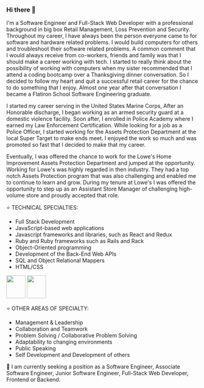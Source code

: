 ### Hi there 👋

<!--
**ethan-rodriguez/ethan-rodriguez** is a ✨ _special_ ✨ repository because its `README.md` (this file) appears on your GitHub profile.

Here are some ideas to get you started:

- 🔭 I’m currently working on ...
- 🌱 I’m currently learning ...
- 👯 I’m looking to collaborate on ...
- 🤔 I’m looking for help with ...
- 💬 Ask me about ...
- 📫 How to reach me: ...
- 😄 Pronouns: ...
- ⚡ Fun fact: ...

-->

I'm a Software Engineer and Full-Stack Web Developer with a professional background in big box Retail Management, Loss Prevention and Security. Throughout my career, I have always been the person everyone came to for software and hardware related problems.  I would build computers for others and troubleshoot their software related problems.  A common comment that I would always receive from co-workers, friends and family was that I should make a career working with tech.  I started to really think about the possibility of working with computers when my sister recommended that I attend a coding bootcamp over a Thanksgiving dinner conversation.  So I decided to follow my heart and quit a successful retail career for the chance to do something that I enjoy.  Almost one year after that conversation I became a Flatiron School Software Engineering graduate.

I started my career serving in the United States Marine Corps, After an Honorable discharge, I began working as an armed security guard at a domestic violence facility.  Soon after, I enrolled in Police Academy where I earned my Law Enforcement Certification.  While looking for a job as a Police Officer, I started working for the Assets Protection Department at the local Super Target to make ends meet.  I enjoyed the work so much and was promoted so fast that I decided to make that my career.

Eventually, I was offered the chance to work for the Lowe's Home Improvement Assets Protection Department and jumped at the opportunity.  Working for Lowe's was highly regarded in then industry.  They had a top notch Assets Protection program that was also challenging and enabled me to continue to learn and grow. During my tenure at Lowe's I was offered the opportunity to step up as an Assistant Store Manager of challenging high-volume store and proudly accepted that role.

⭐️  TECHNICAL SPECIALTIES:
- Full Stack Development
- JavaScript-based web applications
- Javascript frameworks and libraries, such as React and Redux
- Ruby and Ruby frameworks such as Rails and Rack
- Object-Oriented programming
- Development of the Back-End Web APIs
- SQL and Object Relational Mappers
- HTML/CSS

<img src="https://cdn.jsdelivr.net/gh/devicons/devicon/icons/javascript/javascript-original.svg" height="60" width="50" /> <img src="https://cdn.jsdelivr.net/gh/devicons/devicon/icons/react/react-original-wordmark.svg" height="60" width="50"/>


⭐️  OTHER AREAS OF SPECIALTY:
- Management & Leadership
- Collaboration and Teamwork
- Problem Solving / Collaborative Problem Solving
- Adaptability to changing environments
- Public Speaking
- Self Development and Development of others

📌  I am currently seeking a  position as a Software Engineer, Associate Software Engineer, Junior Software Engineer, Full-Stack Web Developer, Frontend or Backend.
